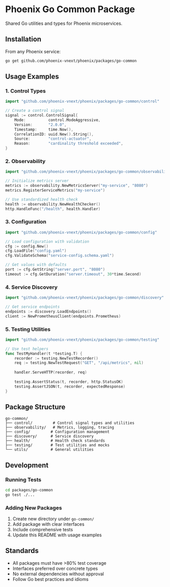 # Phoenix Go Common Package

Shared Go utilities and types for Phoenix microservices.

## Installation

From any Phoenix service:
```bash
go get github.com/phoenix-vnext/phoenix/packages/go-common
```

## Usage Examples

### 1. Control Types
```go
import "github.com/phoenix-vnext/phoenix/packages/go-common/control"

// Create a control signal
signal := control.ControlSignal{
    Mode:          control.ModeAggressive,
    Version:       "2.0.0",
    Timestamp:     time.Now(),
    CorrelationID: uuid.New().String(),
    Source:        "control-actuator",
    Reason:        "cardinality threshold exceeded",
}
```

### 2. Observability
```go
import "github.com/phoenix-vnext/phoenix/packages/go-common/observability"

// Initialize metrics server
metrics := observability.NewMetricsServer("my-service", "8080")
metrics.RegisterServiceMetrics("my-service")

// Use standardized health check
health := observability.NewHealthChecker()
http.HandleFunc("/health", health.Handler)
```

### 3. Configuration
```go
import "github.com/phoenix-vnext/phoenix/packages/go-common/config"

// Load configuration with validation
cfg := config.New()
cfg.LoadFile("config.yaml")
cfg.ValidateSchema("service-config.schema.yaml")

// Get values with defaults
port := cfg.GetString("server.port", "8080")
timeout := cfg.GetDuration("server.timeout", 30*time.Second)
```

### 4. Service Discovery
```go
import "github.com/phoenix-vnext/phoenix/packages/go-common/discovery"

// Get service endpoints
endpoints := discovery.LoadEndpoints()
client := NewPrometheusClient(endpoints.Prometheus)
```

### 5. Testing Utilities
```go
import "github.com/phoenix-vnext/phoenix/packages/go-common/testing"

// Use test helpers
func TestMyHandler(t *testing.T) {
    recorder := testing.NewTestRecorder()
    req := testing.NewTestRequest("GET", "/api/metrics", nil)
    
    handler.ServeHTTP(recorder, req)
    
    testing.AssertStatus(t, recorder, http.StatusOK)
    testing.AssertJSON(t, recorder, expectedResponse)
}
```

## Package Structure

```
go-common/
├── control/         # Control signal types and utilities
├── observability/   # Metrics, logging, tracing
├── config/         # Configuration management
├── discovery/      # Service discovery
├── health/         # Health check standards
├── testing/        # Test utilities and mocks
└── utils/          # General utilities
```

## Development

### Running Tests
```bash
cd packages/go-common
go test ./...
```

### Adding New Packages
1. Create new directory under `go-common/`
2. Add package with clear interfaces
3. Include comprehensive tests
4. Update this README with usage examples

## Standards

- All packages must have >80% test coverage
- Interfaces preferred over concrete types
- No external dependencies without approval
- Follow Go best practices and idioms